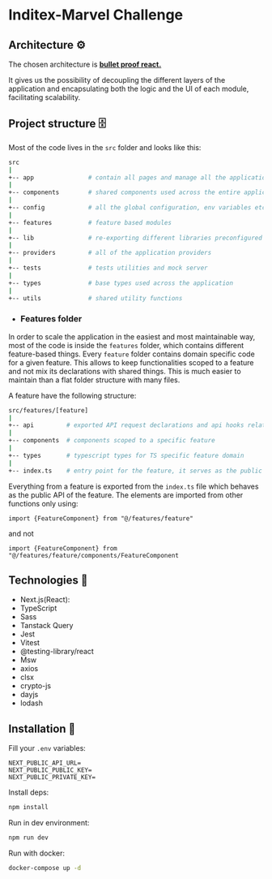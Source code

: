 # Inditex-Marvel Challenge

## Architecture ⚙️

The chosen architecture is **[bullet proof react.](https://github.com/alan2207/bulletproof-react)**

It gives us the possibility of decoupling the different layers of the application and encapsulating both the logic and the UI of each module, facilitating scalability.


## Project structure 🗄️

Most of the code lives in the `src` folder and looks like this:

```sh
src
|
+-- app               # contain all pages and manage all the application routes based on file names.
|
+-- components        # shared components used across the entire application
|
+-- config            # all the global configuration, env variables etc. get exported from here and used in the app
|
+-- features          # feature based modules
|
+-- lib               # re-exporting different libraries preconfigured for the application
|
+-- providers         # all of the application providers
|
+-- tests             # tests utilities and mock server
|
+-- types             # base types used across the application
|
+-- utils             # shared utility functions
```

- ### Features folder

In order to scale the application in the easiest and most maintainable way, most of the code is inside the `features` folder, which contains different feature-based things. Every `feature` folder contains domain specific code for a given feature. This allows to keep functionalities scoped to a feature and not mix its declarations with shared things. This is much easier to maintain than a flat folder structure with many files.

A feature have the following structure:

```sh
src/features/[feature]
|
+-- api         # exported API request declarations and api hooks related to a specific feature
|
+-- components  # components scoped to a specific feature
|
+-- types       # typescript types for TS specific feature domain
|
+-- index.ts    # entry point for the feature, it serves as the public API of the given feature and exports everything that should be used outside the feature
```



Everything from a feature is exported from the `index.ts` file which behaves as the public API of the feature.
The elements are imported from other functions only using:

`import {FeatureComponent} from "@/features/feature"`

and not

`import {FeatureComponent} from "@/features/feature/components/FeatureComponent`


## Technologies 🔧

- Next.js(React):
- TypeScript
- Sass
- Tanstack Query
- Jest
- Vitest
- @testing-library/react
- Msw
- axios
- clsx
- crypto-js
- dayjs
- lodash

## Installation 💾

Fill your `.env` variables:

```
NEXT_PUBLIC_API_URL=
NEXT_PUBLIC_PUBLIC_KEY=
NEXT_PUBLIC_PRIVATE_KEY=
```

Install deps:

```bash
npm install
```

Run in dev environment:

```bash
npm run dev
```

Run with docker:

```bash
docker-compose up -d
```
